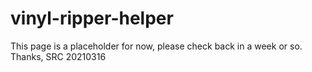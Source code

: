 # vinyl-ripper-helper
This page is a placeholder for now, please check back in a week or so.  Thanks, SRC 20210316
